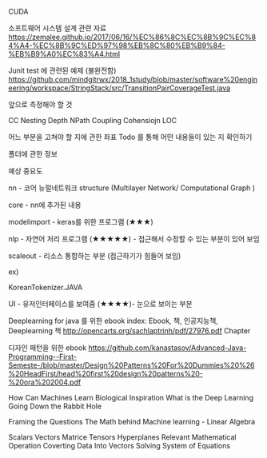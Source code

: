 CUDA

소프트웨어 시스템 설계 관련 자료
https://zemalee.github.io/2017/06/16/%EC%86%8C%EC%8B%9C%EC%84%A4-%EC%8B%9C%ED%97%98%EB%8C%80%EB%B9%84-%EB%B9%A0%EC%83%A4.html

Junit test 에 관련된 예제 (불완전함) 
https://github.com/mindgitrwx/2018_1study/blob/master/software%20engineering/workspace/StringStack/src/TransitionPairCoverageTest.java

앞으로 측정해야 할 것

CC
Nesting Depth
NPath
Coupling
Cohensiojn
LOC

어느 부분을 고쳐야 할 지에 관한 좌표
Todo 를 통해 어떤 내용들이 있는 지 확인하기 

폴더에 관한 정보

예상 중요도 

nn  - 코어 뉴럴네트워크 structure (Multilayer  Network/ Computational Graph )

core - nn에 추가된 내용

modelimport - keras를 위한 프로그램  (★★★)  

nlp - 자연어 처리 프로그램 (★★★★★) - 접근해서 수정할 수 있는 부분이 있어 보임

scaleout - 리소스 통합하는 부분 (접근하기가 힘들어 보임)

ex) 

KoreanTokenizer.JAVA

UI - 유저인터페이스를 보여줌 (★★★★)- 눈으로 보이는 부분 


Deeplearning for java 를 위한 ebook
index: Ebook, 책, 인공지능책, Deeplearning 책
http://opencarts.org/sachlaptrinh/pdf/27976.pdf
Chapter

디자인 패턴을 위한 ebook
https://github.com/kanastasov/Advanced-Java-Programming--First-Semeste-/blob/master/Design%20Patterns%20For%20Dummies%20%26%20HeadFirst/head%20first%20design%20patterns%20-%20ora%202004.pdf

How Can Machines Learn
Biological Inspiration
What is the Deep Learning
Going Down the Rabbit Hole

Framing the Questions
The Math behind Machine learning - Linear Algebra

Scalars
Vectors
Matrice
Tensors
Hyperplanes
Relevant Mathematical Operation
Coverting Data Into Vectors
Solving System of Equations


